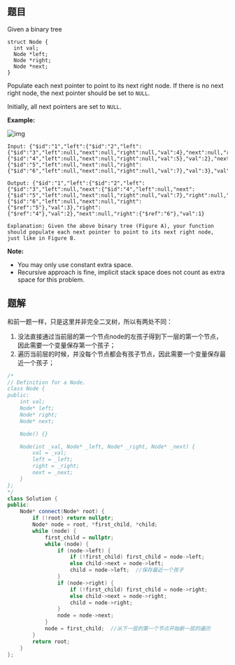 ## 题目

Given a binary tree

```
struct Node {
  int val;
  Node *left;
  Node *right;
  Node *next;
}
```

Populate each next pointer to point to its next right node. If there is no next right node, the next pointer should be set to `NULL`.

Initially, all next pointers are set to `NULL`.

 

**Example:**

![img](https://assets.leetcode.com/uploads/2019/02/15/117_sample.png)

```
Input: {"$id":"1","left":{"$id":"2","left":{"$id":"3","left":null,"next":null,"right":null,"val":4},"next":null,"right":{"$id":"4","left":null,"next":null,"right":null,"val":5},"val":2},"next":null,"right":{"$id":"5","left":null,"next":null,"right":{"$id":"6","left":null,"next":null,"right":null,"val":7},"val":3},"val":1}

Output: {"$id":"1","left":{"$id":"2","left":{"$id":"3","left":null,"next":{"$id":"4","left":null,"next":{"$id":"5","left":null,"next":null,"right":null,"val":7},"right":null,"val":5},"right":null,"val":4},"next":{"$id":"6","left":null,"next":null,"right":{"$ref":"5"},"val":3},"right":{"$ref":"4"},"val":2},"next":null,"right":{"$ref":"6"},"val":1}

Explanation: Given the above binary tree (Figure A), your function should populate each next pointer to point to its next right node, just like in Figure B.
```

 

**Note:**

- You may only use constant extra space.
- Recursive approach is fine, implicit stack space does not count as extra space for this problem.



## 题解

和前一题一样，只是这里并非完全二叉树，所以有两处不同：

1. 没法直接通过当前层的第一个节点node的左孩子得到下一层的第一个节点，因此需要一个变量保存第一个孩子；
2. 遍历当前层的时候，并没每个节点都会有孩子节点，因此需要一个变量保存最近一个孩子；

```c++
/*
// Definition for a Node.
class Node {
public:
    int val;
    Node* left;
    Node* right;
    Node* next;

    Node() {}

    Node(int _val, Node* _left, Node* _right, Node* _next) {
        val = _val;
        left = _left;
        right = _right;
        next = _next;
    }
};
*/
class Solution {
public:
    Node* connect(Node* root) {
        if (!root) return nullptr;
        Node* node = root, *first_child, *child;
        while (node) {
            first_child = nullptr;
            while (node) {
                if (node->left) {
                    if (!first_child) first_child = node->left;
                    else child->next = node->left;
                    child = node->left;  //保存最近一个孩子
                }
                if (node->right) {
                    if (!first_child) first_child = node->right;
                    else child->next = node->right;
                    child = node->right;
                }
                node = node->next;
            }
            node = first_child;  //从下一层的第一个节点开始新一层的遍历
        }
        return root;
    }
};
```
